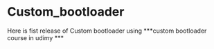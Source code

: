 # Custom_bootloader
Here is fist release of Custom bootloader using ***custom bootloader course in udimy *** 
